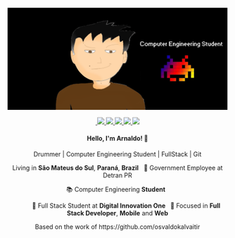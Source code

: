 

<p align="center">
  <img src="https://github.com/arnaldorocha/arnaldorocha/blob/master/.github/assets/image.png" width="500" />
</p>
</p>
<p align="center">
<a 
   href="https://web.whatsapp.com/send?phone=+55988297314" 
   alt="WhatsApp"
   target="blank" 
   >  
  <img srs="https://img.shields.io/badge/-WhatsApp-28A745?style=flat-square&logo=WhatsApp&logoColor=White" />
  </a>
  <a href="mailto:arnaldorochafilho@gmail.com"
     alt="https://mail.google.com"
     target="blank"
     >
  </a>
  <a
     href="https://www.linkedin.com/in/arnaldo-rocha-filho-52ba03163/"
     alt="LinkedIn"
     Target="blank"
     >
    <img src="https://img.shields.io/badge/-LinkedIn-28A745?style=flat-square&logo=Linkedin&logoColor=white" />
  </a>
  <a
     href="https://github.com/arnaldorocha"
     alt="GitHub"
     target="blank"
     >
    <img src="https://img.shields.io/badge/-GitHub-28A745?style=flat-square&logo=Github&logoColor=white" />
  </a>
    <a
    href="https://www.facebook.com/supernaldo/" 
    alt="Facebook"
    target="blank"
  >
    <img src="https://img.shields.io/badge/-Facebook-28A745?style=flat-square&logo=Facebook&logoColor=white" />
  </a>
  <a
    href="https://www.instagram.com/arnaldorochafilho" 
    alt="Instagram"
    target="blank"
       >
    <img src="https://img.shields.io/badge/-Instagram-28A745?style=flat-square&logo=Instagram&logoColor=white" />
  </a>
    <a
    href="mailto:arnaldorochafilho@gmail.com" 
    alt="Gmail"
    target="blank"
  >
    <img src="https://img.shields.io/badge/-Gmail-c14438?style=flat-square&logo=Gmail&logoColor=white&link=mailto:arnaldorochafilho@gmail.com" />
  </a>
     
   </p>
</p>
<h4 align="center">
  Hello, I'm Arnaldo! 👋
</h4> 
<p align="center">
 Drummer | Computer Engineering Student | FullStack | Git
<p align="center">
   Living in <b>São Mateus do Sul</b>, <b>Paraná</b>, <b>Brazil</b> &nbsp; 💼 Government Employee at Detran PR
<p align="center">
  📚 Computer Engineering <b>Student</b> &nbsp; 
</p>
<p align="center">
  &nbsp; &nbsp; &nbsp; &nbsp; &nbsp; 🚀 Full Stack Student at <b>Digital Innovation One </b> &nbsp; 🎯 Focused in <b>Full Stack Developer</b>, <b>Mobile</b> and <b>Web</b>
</p>
                                        
<p align="center">Based on the work of https://github.com/osvaldokalvaitir</p>
